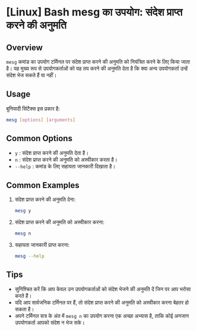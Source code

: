 # [Linux] Bash mesg का उपयोग: संदेश प्राप्त करने की अनुमति

## Overview
`mesg` कमांड का उपयोग टर्मिनल पर संदेश प्राप्त करने की अनुमति को नियंत्रित करने के लिए किया जाता है। यह मुख्य रूप से उपयोगकर्ताओं को यह तय करने की अनुमति देता है कि क्या अन्य उपयोगकर्ता उन्हें संदेश भेज सकते हैं या नहीं।

## Usage
बुनियादी सिंटैक्स इस प्रकार है:
```bash
mesg [options] [arguments]
```

## Common Options
- `y` : संदेश प्राप्त करने की अनुमति देता है।
- `n` : संदेश प्राप्त करने की अनुमति को अस्वीकार करता है।
- `--help` : कमांड के लिए सहायता जानकारी दिखाता है।

## Common Examples
1. संदेश प्राप्त करने की अनुमति देना:
   ```bash
   mesg y
   ```

2. संदेश प्राप्त करने की अनुमति को अस्वीकार करना:
   ```bash
   mesg n
   ```

3. सहायता जानकारी प्राप्त करना:
   ```bash
   mesg --help
   ```

## Tips
- सुनिश्चित करें कि आप केवल उन उपयोगकर्ताओं को संदेश भेजने की अनुमति दें जिन पर आप भरोसा करते हैं।
- यदि आप सार्वजनिक टर्मिनल पर हैं, तो संदेश प्राप्त करने की अनुमति को अस्वीकार करना बेहतर हो सकता है।
- अपने टर्मिनल सत्र के अंत में `mesg n` का उपयोग करना एक अच्छा अभ्यास है, ताकि कोई अनजान उपयोगकर्ता आपको संदेश न भेज सके।